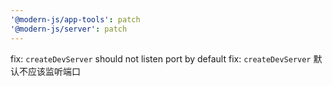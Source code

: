 ```yaml
---
'@modern-js/app-tools': patch
'@modern-js/server': patch
---
```


fix: `createDevServer` should not listen port by default
fix: `createDevServer` 默认不应该监听端口
